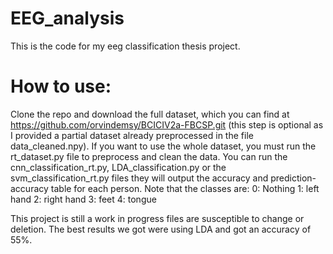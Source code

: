 # EEG_analysis

This is the code for my eeg classification thesis project.

# How to use:

Clone the repo and download the full dataset, which you can find at https://github.com/orvindemsy/BCICIV2a-FBCSP.git (this step is optional as I provided a partial dataset already preprocessed in the file data_cleaned.npy). If you want to use the whole dataset, you must run the rt_dataset.py file to preprocess and clean the data. You can run the cnn_classification_rt.py, LDA_classification.py or the svm_classification_rt.py files they will output the accuracy and prediction-accuracy table for each person. 
Note that the classes are:
0: Nothing
1: left hand
2: right hand 
3: feet
4: tongue

This project is still a work in progress files are susceptible to change or deletion. The best results we got were using LDA and got an accuracy of 55%. 
